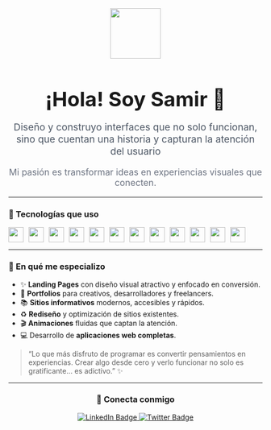 <div align="center">
  <div id="header" align="center">
      <img src="https://media.giphy.com/media/M9gbBd9nbDrOTu1Mqx/giphy.gif" width="100"/>
  </div>
  <h1 style="font-size:2.5rem; font-weight:bold; margin-bottom:0.2rem;">¡Hola! Soy Samir 👋</h1>
  <p style="font-size:1.2rem; color:#4B5563;">Diseño y construyo interfaces que no solo funcionan, sino que cuentan una historia y capturan la atención del usuario</p>
  <p style="font-size:1.1rem; color:#6B7280;">Mi pasión es transformar ideas en experiencias visuales que conecten.</p>
</div>

---

### 🚀 Tecnologías que uso

<div style="display:flex; flex-wrap:wrap; gap:10px; align-items:center;">
  <img src="https://cdn.jsdelivr.net/gh/devicons/devicon/icons/html5/html5-original.svg" height="30" />
  <img src="https://cdn.jsdelivr.net/gh/devicons/devicon/icons/css3/css3-original.svg" height="30" />
  <img src="https://cdn.jsdelivr.net/gh/devicons/devicon/icons/javascript/javascript-original.svg" height="30" />
  <img src="https://cdn.jsdelivr.net/gh/devicons/devicon/icons/typescript/typescript-original.svg" height="30" />
  <img src="https://cdn.jsdelivr.net/gh/devicons/devicon/icons/react/react-original.svg" height="30" />
  <img src="https://cdn.jsdelivr.net/gh/devicons/devicon/icons/nextjs/nextjs-original.svg" height="30" />
  <img src="https://cdn.jsdelivr.net/gh/devicons/devicon/icons/astro/astro-original.svg" height="30" />
  <img src="https://cdn.jsdelivr.net/gh/devicons/devicon/icons/tailwindcss/tailwindcss-original.svg" height="30" />
  <img src="https://cdn.jsdelivr.net/gh/devicons/devicon/icons/nodejs/nodejs-original.svg" height="30" />
  <img src="https://cdn.jsdelivr.net/gh/devicons/devicon/icons/express/express-original.svg" height="30" />
  <img src="https://cdn.jsdelivr.net/gh/devicons/devicon/icons/git/git-original.svg" height="30" />
  <img src="https://cdn.jsdelivr.net/gh/devicons/devicon/icons/figma/figma-original.svg" height="30" />
</div>

---

### 🎯 En qué me especializo

- ✨ **Landing Pages** con diseño visual atractivo y enfocado en conversión.
- 🧩 **Portfolios** para creativos, desarrolladores y freelancers.
- 📚 **Sitios informativos** modernos, accesibles y rápidos.
- ♻️ **Rediseño** y optimización de sitios existentes.
- 🎬 **Animaciones** fluidas que captan la atención.
- 💻 Desarrollo de **aplicaciones web completas**.


> “Lo que más disfruto de programar es convertir pensamientos en experiencias. Crear algo desde cero y verlo funcionar no solo es gratificante… es adictivo.” ✨


---

<div id="badges" align="center">
  <h3>🔗 Conecta conmigo</h3>
  <a href="https://www.linkedin.com/in/yanguadotdev/" target="_blank">
    <img src="https://img.shields.io/badge/LinkedIn-blue?style=for-the-badge&logo=linkedin&logoColor=white" alt="LinkedIn Badge"/>
  </a>
  <a href="https://x.com/syangua07" target="_blank">
    <img src="https://img.shields.io/badge/Twitter-blue?style=for-the-badge&logo=twitter&logoColor=white" alt="Twitter Badge"/>
  </a>
</div>
